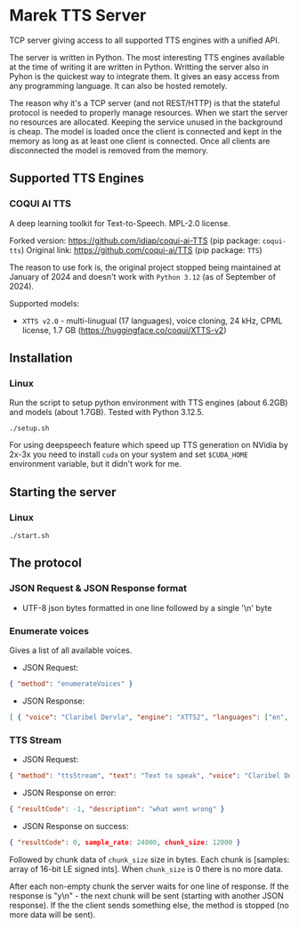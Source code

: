 # Marek TTS Server

TCP server giving access to all supported TTS engines with a unified API.

The server is written in Python. The most interesting TTS engines available at the time of writing it are written in Python. Writting the server also in Pyhon is the quickest way to integrate them. It gives an easy access from any programming language. It can also be hosted remotely.

The reason why it's a TCP server (and not REST/HTTP) is that the stateful protocol is needed to properly manage resources. When we start the server no resources are allocated. Keeping the service unused in the background is cheap. The model is loaded once the client is connected and kept in the memory as long as at least one client is connected. Once all clients are disconnected the model is removed from the memory.

## Supported TTS Engines

### COQUI AI TTS

A deep learning toolkit for Text-to-Speech. MPL-2.0 license.

Forked version: https://github.com/idiap/coqui-ai-TTS (pip package: `coqui-tts`)
Original link: https://github.com/coqui-ai/TTS (pip package: `TTS`)

The reason to use fork is, the original project stopped being maintained at January of 2024 and doesn't work with `Python 3.12` (as of September of 2024).

Supported models:
- `XTTS v2.0` - multi-linugual (17 languages), voice cloning, 24 kHz, CPML license, 1.7 GB (https://huggingface.co/coqui/XTTS-v2)

## Installation

### Linux

Run the script to setup python environment with TTS engines (about 6.2GB) and models (about 1.7GB). Tested with Python 3.12.5.

``` shell
./setup.sh
```

For using deepspeech feature which speed up TTS generation on NVidia by 2x-3x you need to install `cuda` on your system and set `$CUDA_HOME` environment variable, but it didn't work for me.

## Starting the server

### Linux

``` shell
./start.sh
```

## The protocol

### JSON Request & JSON Response format

- UTF-8 json bytes formatted in one line followed by a single '\n' byte

### Enumerate voices

Gives a list of all available voices.

- JSON Request:

``` json
{ "method": "enumerateVoices" }
```

- JSON Response:

``` json
[ { "voice": "Claribel Dervla", "engine": "XTTS2", "languages": ["en", "pl"] } ]
```

### TTS Stream

- JSON Request:

``` json
{ "method": "ttsStream", "text": "Text to speak", "voice": "Claribel Dervla", "engine": "XTTS2", "language": "pl" }
```

- JSON Response on error:

``` json
{ "resultCode": -1, "description": "what went wrong" }
```

- JSON Response on success:

``` json
{ "resultCode": 0, sample_rate: 24000, chunk_size: 12000 }
```

Followed by chunk data of `chunk_size` size in bytes. Each chunk is [samples: array of 16-bit LE signed ints]. When `chunk_size` is 0 there is no more data.

After each non-empty chunk the server waits for one line of response. If the response is "y\n" - the next chunk will be sent (starting with another JSON response). If the the client sends something else, the method is stopped (no more data will be sent).
